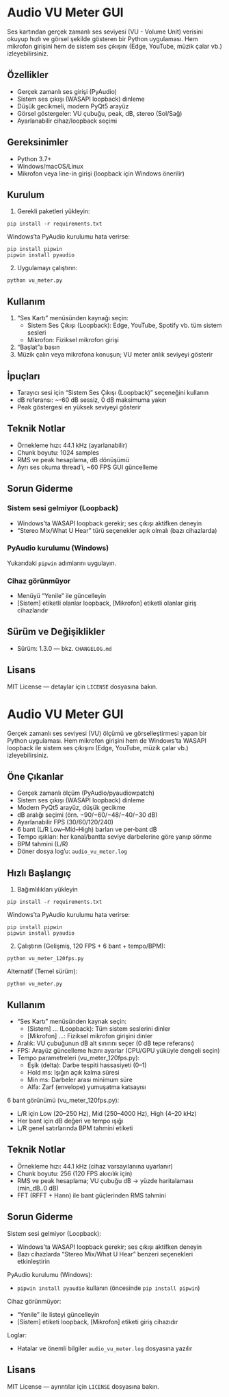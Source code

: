 # Audio VU Meter GUI

Ses kartından gerçek zamanlı ses seviyesi (VU - Volume Unit) verisini okuyup hızlı ve görsel şekilde gösteren bir Python uygulaması. Hem mikrofon girişini hem de sistem ses çıkışını (Edge, YouTube, müzik çalar vb.) izleyebilirsiniz.

## Özellikler
- Gerçek zamanlı ses girişi (PyAudio)
- Sistem ses çıkışı (WASAPI loopback) dinleme
- Düşük gecikmeli, modern PyQt5 arayüz
- Görsel göstergeler: VU çubuğu, peak, dB, stereo (Sol/Sağ)
- Ayarlanabilir cihaz/loopback seçimi

## Gereksinimler
- Python 3.7+
- Windows/macOS/Linux
- Mikrofon veya line-in girişi (loopback için Windows önerilir)

## Kurulum
1) Gerekli paketleri yükleyin:

```
pip install -r requirements.txt
```

Windows’ta PyAudio kurulumu hata verirse:

```
pip install pipwin
pipwin install pyaudio
```

2) Uygulamayı çalıştırın:

```
python vu_meter.py
```

## Kullanım
1. “Ses Kartı” menüsünden kaynağı seçin:
   - Sistem Ses Çıkışı (Loopback): Edge, YouTube, Spotify vb. tüm sistem sesleri
   - Mikrofon: Fiziksel mikrofon girişi
2. “Başlat”a basın
3. Müzik çalın veya mikrofona konuşun; VU meter anlık seviyeyi gösterir

## İpuçları
- Tarayıcı sesi için “Sistem Ses Çıkışı (Loopback)” seçeneğini kullanın
- dB referansı: ~-60 dB sessiz, 0 dB maksimuma yakın
- Peak göstergesi en yüksek seviyeyi gösterir

## Teknik Notlar
- Örnekleme hızı: 44.1 kHz (ayarlanabilir)
- Chunk boyutu: 1024 samples
- RMS ve peak hesaplama, dB dönüşümü
- Ayrı ses okuma thread’i, ~60 FPS GUI güncelleme

## Sorun Giderme
### Sistem sesi gelmiyor (Loopback)
- Windows’ta WASAPI loopback gerekir; ses çıkışı aktifken deneyin
- “Stereo Mix/What U Hear” türü seçenekler açık olmalı (bazı cihazlarda)

### PyAudio kurulumu (Windows)
Yukarıdaki `pipwin` adımlarını uygulayın.

### Cihaz görünmüyor
- Menüyü “Yenile” ile güncelleyin
- [Sistem] etiketli olanlar loopback, [Mikrofon] etiketli olanlar giriş cihazlarıdır

## Sürüm ve Değişiklikler
- Sürüm: 1.3.0 — bkz. `CHANGELOG.md`

## Lisans
MIT License — detaylar için `LICENSE` dosyasına bakın.
# Audio VU Meter GUI

Gerçek zamanlı ses seviyesi (VU) ölçümü ve görselleştirmesi yapan bir Python uygulaması. Hem mikrofon girişini hem de Windows’ta WASAPI loopback ile sistem ses çıkışını (Edge, YouTube, müzik çalar vb.) izleyebilirsiniz.

## Öne Çıkanlar
- Gerçek zamanlı ölçüm (PyAudio/pyaudiowpatch)
- Sistem ses çıkışı (WASAPI loopback) dinleme
- Modern PyQt5 arayüz, düşük gecikme
- dB aralığı seçimi (örn. −90/−60/−48/−40/−30 dB)
- Ayarlanabilir FPS (30/60/120/240)
- 6 bant (L/R Low–Mid–High) barları ve per‑bant dB
- Tempo ışıkları: her kanal/bantta seviye darbelerine göre yanıp sönme
- BPM tahmini (L/R)
- Döner dosya log’u: `audio_vu_meter.log`

## Hızlı Başlangıç
1) Bağımlılıkları yükleyin

```
pip install -r requirements.txt
```

Windows’ta PyAudio kurulumu hata verirse:

```
pip install pipwin
pipwin install pyaudio
```

2) Çalıştırın (Gelişmiş, 120 FPS + 6 bant + tempo/BPM):

```
python vu_meter_120fps.py
```

Alternatif (Temel sürüm):

```
python vu_meter.py
```

## Kullanım
- “Ses Kartı” menüsünden kaynak seçin:
  - [Sistem] … (Loopback): Tüm sistem seslerini dinler
  - [Mikrofon] …: Fiziksel mikrofon girişini dinler
- Aralık: VU çubuğunun dB alt sınırını seçer (0 dB tepe referansı)
- FPS: Arayüz güncelleme hızını ayarlar (CPU/GPU yüküyle dengeli seçin)
- Tempo parametreleri (vu_meter_120fps.py):
  - Eşik (delta): Darbe tespiti hassasiyeti (0–1)
  - Hold ms: Işığın açık kalma süresi
  - Min ms: Darbeler arası minimum süre
  - Alfa: Zarf (envelope) yumuşatma katsayısı

6 bant görünümü (vu_meter_120fps.py):
- L/R için Low (20–250 Hz), Mid (250–4000 Hz), High (4–20 kHz)
- Her bant için dB değeri ve tempo ışığı
- L/R genel satırlarında BPM tahmini etiketi

## Teknik Notlar
- Örnekleme hızı: 44.1 kHz (cihaz varsayılanına uyarlanır)
- Chunk boyutu: 256 (120 FPS akıcılık için)
- RMS ve peak hesaplama; VU çubuğu dB → yüzde haritalaması (min_dB..0 dB)
- FFT (RFFT + Hann) ile bant güçlerinden RMS tahmini

## Sorun Giderme
Sistem sesi gelmiyor (Loopback):
- Windows’ta WASAPI loopback gerekir; ses çıkışı aktifken deneyin
- Bazı cihazlarda “Stereo Mix/What U Hear” benzeri seçenekleri etkinleştirin

PyAudio kurulumu (Windows):
- `pipwin install pyaudio` kullanın (öncesinde `pip install pipwin`)

Cihaz görünmüyor:
- “Yenile” ile listeyi güncelleyin
- [Sistem] etiketi loopback, [Mikrofon] etiketi giriş cihazıdır

Loglar:
- Hatalar ve önemli bilgiler `audio_vu_meter.log` dosyasına yazılır

## Lisans
MIT License — ayrıntılar için `LICENSE` dosyasına bakın.
